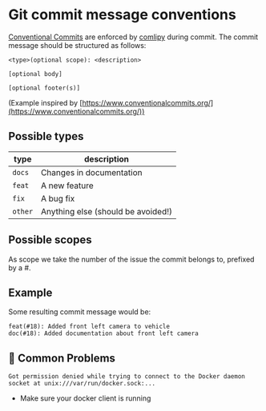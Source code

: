 # Git commit message conventions

[Conventional Commits](https://www.conventionalcommits.org/) are enforced by [comlipy](https://gitlab.com/slashplus-build/comlipy/) during commit. The commit message should be structured as follows:

```text
<type>(optional scope): <description>

[optional body]

[optional footer(s)]
```

(Example inspired by [https://www.conventionalcommits.org/](https://www.conventionalcommits.org/))

## Possible types

| type  | description                        |
|-------|------------------------------------|
| `docs`  | Changes in documentation           |
| `feat`  | A new feature                      |
| `fix`   | A bug fix                          |
| `other` | Anything else (should be avoided!) |

## Possible scopes

As scope we take the number of the issue the commit belongs to, prefixed by a #.

## Example

Some resulting commit message would be:

```text
feat(#18): Added front left camera to vehicle
doc(#18): Added documentation about front left camera
```

## 🚨 Common Problems

`Got permission denied while trying to connect to the Docker daemon socket at unix:///var/run/docker.sock:...`

- Make sure your docker client is running
